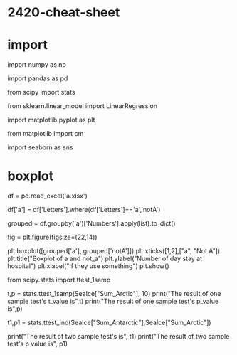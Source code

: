 # 2420-cheat-sheet

# import
import numpy as np

import pandas as pd

from scipy import stats

from sklearn.linear_model import LinearRegression

import matplotlib.pyplot as plt

from matplotlib import cm

import seaborn as sns

# boxplot
df = pd.read_excel('a.xlsx')

df['a'] = df['Letters'].where(df['Letters']=='a','notA')

grouped = df.groupby('a')['Numbers'].apply(list).to_dict()

fig = plt.figure(figsize=(22,14))

plt.boxplot([grouped['a'], grouped['notA']])
plt.xticks([1,2],["a", "Not A"])
plt.title("Boxplot of a and not_a")
plt.ylabel("Number of day stay at hospital")
plt.xlabel("If they use something")
plt.show()

from scipy.stats import ttest_1samp


t,p = stats.ttest_1samp(SeaIce["Sum_Arctic"], 10)
print("The result of one sample test's t_value is",t)
print("The result of one sample test's p_value is",p)

t1,p1 = stats.ttest_ind(SeaIce["Sum_Antarctic"],SeaIce["Sum_Arctic"])

print("The result of two sample test's is", t1)
print("The result of two sample test's p value is", p1)


